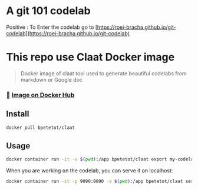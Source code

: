 # A git 101 codelab

Positive
: To Enter the codelab go to [https://roei-bracha.github.io/git-codelab](https://roei-bracha.github.io/git-codelab)

# This repo use Claat Docker image 

> Docker image of claat tool used to generate beautiful codelabs from markdown or Google doc

### 🐳 [Image on Docker Hub](https://hub.docker.com/r/bpetetot/claat)

## Install

```sh
docker pull bpetetot/claat
```

## Usage

```sh
docker container run -it -v $(pwd):/app bpetetot/claat export my-codelab.md
```

When you are working on the codelab, you can serve it on localhost:

```sh
docker container run -it -p 9090:9090 -v $(pwd):/app bpetetot/claat serve -addr 0.0.0.0:9090 my-codelab.md
```
